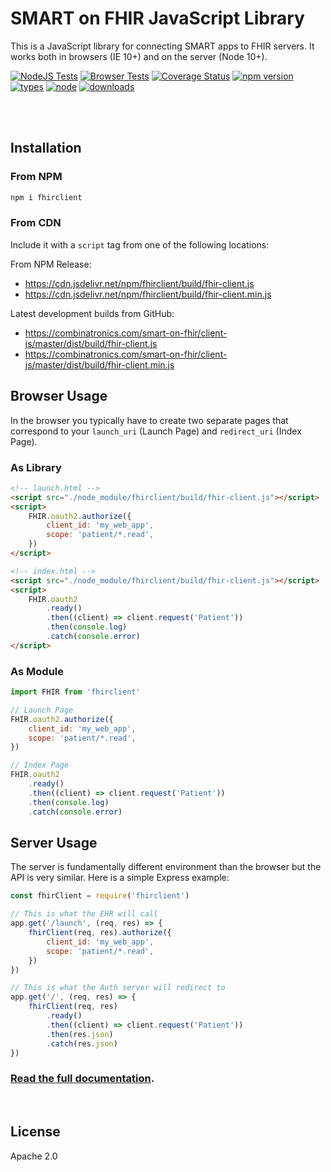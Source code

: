 # SMART on FHIR JavaScript Library

This is a JavaScript library for connecting SMART apps to FHIR servers.
It works both in browsers (IE 10+) and on the server (Node 10+).

[![NodeJS Tests](https://github.com/smart-on-fhir/client-js/actions/workflows/node.yml/badge.svg?branch=master)](https://github.com/smart-on-fhir/client-js/actions/workflows/node.yml)
[![Browser Tests](https://github.com/smart-on-fhir/client-js/actions/workflows/browser.yml/badge.svg?branch=master)](https://github.com/smart-on-fhir/client-js/actions/workflows/browser.yml)
[![Coverage Status](https://coveralls.io/repos/github/smart-on-fhir/client-js/badge.svg?branch=master)](https://coveralls.io/github/smart-on-fhir/client-js?branch=master)
[![npm version](https://badge.fury.io/js/fhirclient.svg)](https://badge.fury.io/js/fhirclient)
[![types](https://badgen.net/npm/types/fhirclient)](https://badgen.net/npm/types/fhirclient)
[![node](https://badgen.net/npm/node/fhirclient)](https://badgen.net/npm/node/fhirclient)
[![downloads](https://badgen.net/npm/dt/fhirclient)](https://www.npmtrends.com/fhirclient)

<br/><br/>

## Installation

### From NPM

```sh
npm i fhirclient
```

### From CDN

Include it with a `script` tag from one of the following locations:

From NPM Release:

- https://cdn.jsdelivr.net/npm/fhirclient/build/fhir-client.js
- https://cdn.jsdelivr.net/npm/fhirclient/build/fhir-client.min.js

Latest development builds from GitHub:

- https://combinatronics.com/smart-on-fhir/client-js/master/dist/build/fhir-client.js
- https://combinatronics.com/smart-on-fhir/client-js/master/dist/build/fhir-client.min.js

## Browser Usage

In the browser you typically have to create two separate pages that correspond to your
`launch_uri` (Launch Page) and `redirect_uri` (Index Page).

### As Library

```html
<!-- launch.html -->
<script src="./node_module/fhirclient/build/fhir-client.js"></script>
<script>
	FHIR.oauth2.authorize({
		client_id: 'my_web_app',
		scope: 'patient/*.read',
	})
</script>

<!-- index.html -->
<script src="./node_module/fhirclient/build/fhir-client.js"></script>
<script>
	FHIR.oauth2
		.ready()
		.then((client) => client.request('Patient'))
		.then(console.log)
		.catch(console.error)
</script>
```

### As Module

```js
import FHIR from 'fhirclient'

// Launch Page
FHIR.oauth2.authorize({
	client_id: 'my_web_app',
	scope: 'patient/*.read',
})

// Index Page
FHIR.oauth2
	.ready()
	.then((client) => client.request('Patient'))
	.then(console.log)
	.catch(console.error)
```

## Server Usage

The server is fundamentally different environment than the browser but the
API is very similar. Here is a simple Express example:

```js
const fhirClient = require('fhirclient')

// This is what the EHR will call
app.get('/launch', (req, res) => {
	fhirClient(req, res).authorize({
		client_id: 'my_web_app',
		scope: 'patient/*.read',
	})
})

// This is what the Auth server will redirect to
app.get('/', (req, res) => {
	fhirClient(req, res)
		.ready()
		.then((client) => client.request('Patient'))
		.then(res.json)
		.catch(res.json)
})
```

### [Read the full documentation](http://docs.smarthealthit.org/client-js/).

<br/>

## License

Apache 2.0
